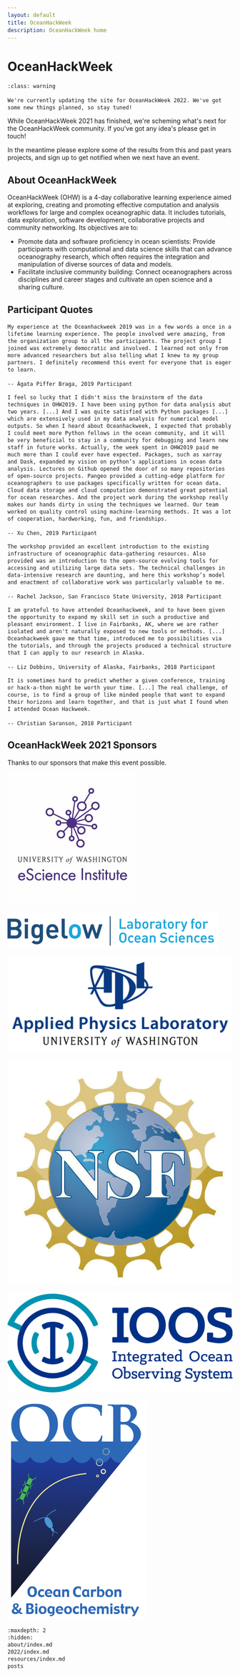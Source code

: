 ```yaml
---
layout: default
title: OceanHackWeek
description: OceanHackWeek home
---
```


# OceanHackWeek

```{admonition} Updates in progress
:class: warning

We're currently updating the site for OceanHackWeek 2022. We've got some new things planned, so stay tuned!

```

While OceanHackWeek 2021 has finished, we're scheming what's next for the OceanHackWeek community.
If you've got any idea's please get in touch!

In the meantime please explore some of the results from this and past years projects, and sign up to get notified when we next have an event.

## About OceanHackWeek</h2>

OceanHackWeek (OHW) is a 4-day collaborative learning experience aimed at exploring,
creating and promoting effective computation and analysis workflows for
large and complex oceanographic data. It includes tutorials, data exploration, software development, collaborative projects and community networking.
Its objectives are to:
				
- Promote data and software proficiency in ocean scientists: Provide participants with computational and data science skills that can advance oceanography research, which often requires the integration and manipulation of diverse sources of data and models.
- Facilitate inclusive community building: Connect oceanographers across disciplines and career stages and cultivate an open science and a sharing culture.


<!-- OceanHackWeek 2021 will take place as a hybrid in-person and virtual, online event. The in-person event will take place at the Bigelow Laboratory for Ocean Sciences, in East Boothbay, Maine (US EDT, UTC-4), as an all-day workshop (approximately 9am - 5pm). For the virtual event, formal daily activities will take place over a period of up to 3 hours per day. We expect to hold these sessions in at least two time zones, USA PDT (UTC-7) and Australian EST (UTC+10). -->

<!-- ## Information For Applicants

OceanHackWeek (OHW) 2021 will take place as a hybrid in-person and virtual, online event. Applications closed on June 28, 2021. In OceanHackWeek we will explore the intersection of data science and oceanography through tutorials and hands-on “hacking” projects. To best benefit from the program, participants are expected to have some experience with Python or R programming and data analysis. -->

## Participant Quotes

```{epigraph}
My experience at the Oceanhackweek 2019 was in a few words a once in a lifetime learning experience. The people involved were amazing, from the organization group to all the participants. The project group I joined was extremely democratic and involved. I learned not only from more advanced researchers but also telling what I knew to my group partners. I definitely recommend this event for everyone that is eager to learn.

-- Ágata Piffer Braga, 2019 Participant
```

```{epigraph}
I feel so lucky that I didn't miss the brainstorm of the data techniques in OHW2019. I have been using python for data analysis abut two years. [...] And I was quite satisfied with Python packages [...] which are extensively used in my data analysis for numerical model outputs. So when I heard about Oceanhackweek, I expected that probably I could meet more Python fellows in the ocean community, and it will be very beneficial to stay in a community for debugging and learn new staff in future works. Actually, the week spent in OHW2019 paid me much more than I could ever have expected. Packages, such as xarray and Dask, expanded my vision on python’s applications in ocean data analysis. Lectures on Github opened the door of so many repositories of open-source projects. Pangeo provided a cutting-edge platform for oceanographers to use packages specifically written for ocean data. Cloud data storage and cloud computation demonstrated great potential for ocean researches. And the project work during the workshop really makes our hands dirty in using the techniques we learned. Our team worked on quality control using machine-learning methods. It was a lot of cooperation, hardworking, fun, and friendships.

-- Xu Chen, 2019 Participant
```

```{epigraph}
The workshop provided an excellent introduction to the existing infrastructure of oceanographic data-gathering resources. Also provided was an introduction to the open-source evolving tools for accessing and utilizing large data sets. The technical challenges in data-intensive research are daunting, and here this workshop’s model and enactment of collaborative work was particularly valuable to me.

-- Rachel Jackson, San Francisco State University, 2018 Participant
```

```{epigraph}
I am grateful to have attended Oceanhackweek, and to have been given the opportunity to expand my skill set in such a productive and pleasant environment. I live in Fairbanks, AK, where we are rather isolated and aren't naturally exposed to new tools or methods. [...] Oceanhackweek gave me that time, introduced me to possibilities via the tutorials, and through the projects produced a technical structure that I can apply to our research in Alaska.

-- Liz Dobbins, University of Alaska, Fairbanks, 2018 Participant
```

```{epigraph}
It is sometimes hard to predict whether a given conference, training or hack-a-thon might be worth your time. [...] The real challenge, of course, is to find a group of like minded people that want to expand their horizons and learn together, and that is just what I found when I attended Ocean Hackweek.

-- Christian Saranson, 2018 Participant
```

## OceanHackWeek 2021 Sponsors

Thanks to our sponsors that make this event possible.

<div class="row">
<div class="col-4" style="margin-bottom: 1rem">

![UW eScience](assets/images/eScience_square_logo.jpg)

</div>
<div class="col-4" style="margin-bottom: 1rem">

![Bigelow Lab](assets/images/BigelowLabs.png)

</div>
<div class="col-4" style="margin-bottom: 1rem">

![UW APL](assets/images/apl_logo_blue.jpg)

</div>
<div class="col-4" style="margin-bottom: 1rem">

![NSF](assets/images/nsf.jpeg)

</div>
<div class="col-4" style="margin-bottom: 1rem">

![IOOS](assets/images/ioos_logo.jpg)

</div>
<div class="col-4" style="margin-bottom: 1rem">

![OCB](assets/images/OCB_logo.png)

</div>
</div>

<!-- ## Location and Time Zones

In-person workshop: Bigelow Laboratory for Ocean Sciences, East Boothbay, Maine (US EDT, UTC-4).

Virtual event: We expect to hold formal sessions in at least two time zones, USA PDT (UTC-7) and Australian EST (UTC+10). -->

```{toctree}
:maxdepth: 2
:hidden:
about/index.md
2022/index.md
resources/index.md
posts
```
